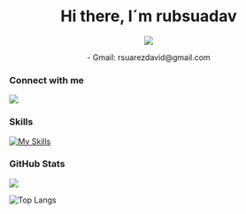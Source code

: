 <h1 align="center">Hi there, I´m rubsuadav </h1>
<p align="center"> <img src="https://komarev.com/ghpvc/?username=rubsuadav&color=blueviolet&style=for-the-badge&label=PROFILE+VIEWS&abbreviated=true" />

<div align="center">
  -  Gmail: rsuarezdavid@gmail.com
  <br/>
</div>

<h3>Connect with me</h3>

[<img src="https://img.shields.io/badge/linkedin-%230077B5.svg?&style=for-the-badge&logo=linkedin&logoColor=white" />](https://www.linkedin.com/in/rub%C3%A9n-su%C3%A1rez-david-4384a6280/)


### Skills

[![My Skills](https://skillicons.dev/icons?i=java,androidstudio,nodejs,angular,django,docker,eclipse,firebase,git,github,githubactions,html,js,mongodb,mysql,react,vite,py,express,vscode,css,bootstrap,spring,tailwind&theme=dark&perline=6)](https://skillicons.dev)


### GitHub Stats
<p align="left"> <img src="https://github-readme-stats.vercel.app/api?username=rubsuadav&count_private=true&show_icons=true&theme=tokyonight&count_private=true&include_all_commits=true"/>

![Top Langs](https://github-readme-stats.vercel.app/api/top-langs/?username=rubsuadav&theme=dark&layout=compact&exclude_repo=Trabajo-PID)
